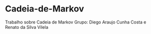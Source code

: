 # Cadeia-de-Markov
Trabalho sobre Cadeia de Markov
Grupo: Diego Araujo Cunha Costa e Renato da Silva Vilela

